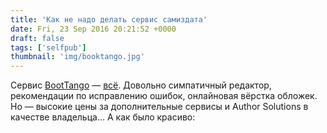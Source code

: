 ```yaml
---
title: 'Как не надо делать сервис самиздата'
date: Fri, 23 Sep 2016 20:21:52 +0000
draft: false
tags: ['selfpub']
thumbnail: 'img/booktango.jpg'
---
```


Сервис [BootTango](http://www.booktango.com/Default.aspx) — [всё](http://goodereader.com/blog/digital-publishing/book-tango-is-closing-their-self-publishing-business). Довольно симпатичный редактор, рекомендации по исправлению ошибок, онлайновая вёрстка обложек. Но — высокие цены за дополнительные сервисы и Author Solutions в качестве владельца… А как было красиво: